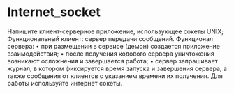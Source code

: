 # Internet_socket
Напишите клиент-серверное приложение, использующее сокеты UNIX;
Функциональный клиент: сервер передачи сообщений.
Функционал сервера:
    • при размещении в сервисе (демон) создается приложение взаимодействия;
    • после получения кодового сервера уничтожения возникают осложнения и завершается работа;
    • сервер запрашивает журнал, в котором фиксируется время запуска и завершения сервера, а также сообщения от клиентов с указанием времени их получения.
Для работы используйте интернет сокеты.

